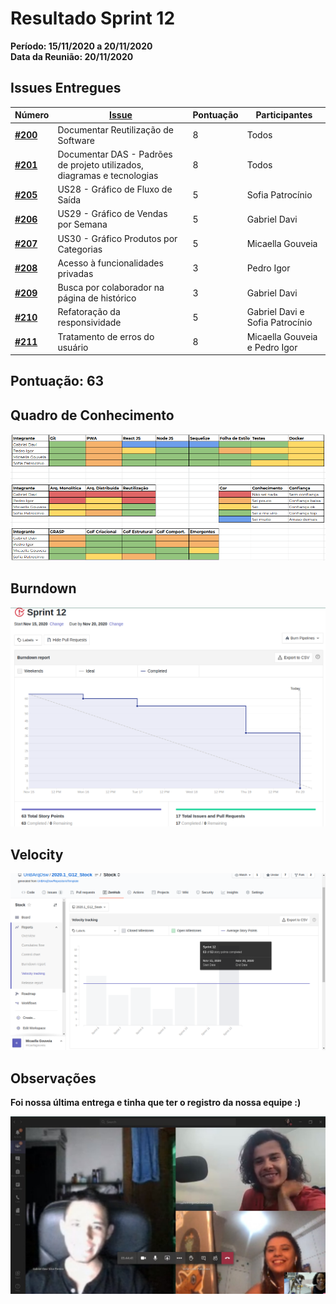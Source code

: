 # Resultado Sprint 12

**Período: 15/11/2020 a 20/11/2020**<br>
**Data da Reunião: 20/11/2020**

## Issues Entregues
| Número | [Issue](Modeling/objeto?id=Issue) | Pontuação | Participantes |
|--------|-----------------------------------|-----------|---------------|
| [**#200**](https://github.com/UnBArqDsw/2020.1_G12_Stock/issues/200) | Documentar Reutilização de Software | 8 | Todos |
| [**#201**](https://github.com/UnBArqDsw/2020.1_G12_Stock/issues/201) | Documentar DAS - Padrões de projeto utilizados, diagramas e tecnologias | 8 | Todos |
| [**#205**](https://github.com/UnBArqDsw/2020.1_G12_Stock/issues/205) | US28 - Gráfico de Fluxo de Saída | 5 | Sofia Patrocínio |
| [**#206**](https://github.com/UnBArqDsw/2020.1_G12_Stock/issues/206) | US29 - Gráfico de Vendas por Semana | 5 | Gabriel Davi |
| [**#207**](https://github.com/UnBArqDsw/2020.1_G12_Stock/issues/207) | US30 - Gráfico Produtos por Categorias | 5 | Micaella Gouveia |
| [**#208**](https://github.com/UnBArqDsw/2020.1_G12_Stock/issues/208) | Acesso à funcionalidades privadas | 3 | Pedro Igor |
| [**#209**](https://github.com/UnBArqDsw/2020.1_G12_Stock/issues/209) | Busca por colaborador na página de histórico | 3 | Gabriel Davi |
| [**#210**](https://github.com/UnBArqDsw/2020.1_G12_Stock/issues/210) | Refatoração da responsividade | 5 | Gabriel Davi e Sofia Patrocínio |
| [**#211**](https://github.com/UnBArqDsw/2020.1_G12_Stock/issues/210) | Tratamento de erros do usuário | 8 | Micaella  Gouveia e Pedro Igor |

## Pontuação: 63


## Quadro de Conhecimento
![quadro 12](../../assets/img/Sprints/metricas/quadroS12.png)

## Burndown
![burndown 12](../../assets/img/Sprints/metricas/burndownS12.png)

## Velocity
![velocity 12](../../assets/img/Sprints/metricas/velocityS12.png)

## Observações
**Foi nossa última entrega e tinha que ter o registro da nossa equipe :)**

![time](../../assets/time.jpeg)